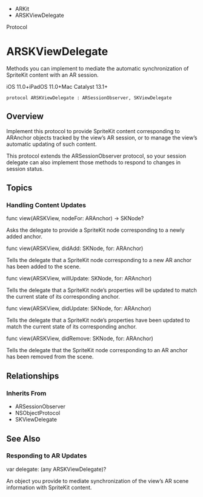 

- ARKit
-  ARSKViewDelegate 

Protocol

# ARSKViewDelegate

Methods you can implement to mediate the automatic synchronization of SpriteKit content with an AR session.

iOS 11.0+iPadOS 11.0+Mac Catalyst 13.1+

``` source
protocol ARSKViewDelegate : ARSessionObserver, SKViewDelegate
```

## Overview

Implement this protocol to provide SpriteKit content corresponding to ARAnchor objects tracked by the view’s AR session, or to manage the view’s automatic updating of such content.

This protocol extends the ARSessionObserver protocol, so your session delegate can also implement those methods to respond to changes in session status.

## Topics

### Handling Content Updates

func view(ARSKView, nodeFor: ARAnchor) -> SKNode?

Asks the delegate to provide a SpriteKit node corresponding to a newly added anchor.

func view(ARSKView, didAdd: SKNode, for: ARAnchor)

Tells the delegate that a SpriteKit node corresponding to a new AR anchor has been added to the scene.

func view(ARSKView, willUpdate: SKNode, for: ARAnchor)

Tells the delegate that a SpriteKit node’s properties will be updated to match the current state of its corresponding anchor.

func view(ARSKView, didUpdate: SKNode, for: ARAnchor)

Tells the delegate that a SpriteKit node’s properties have been updated to match the current state of its corresponding anchor.

func view(ARSKView, didRemove: SKNode, for: ARAnchor)

Tells the delegate that the SpriteKit node corresponding to an AR anchor has been removed from the scene.

## Relationships

### Inherits From

- ARSessionObserver
- NSObjectProtocol
- SKViewDelegate

## See Also

### Responding to AR Updates

var delegate: (any ARSKViewDelegate)?

An object you provide to mediate synchronization of the view’s AR scene information with SpriteKit content.

